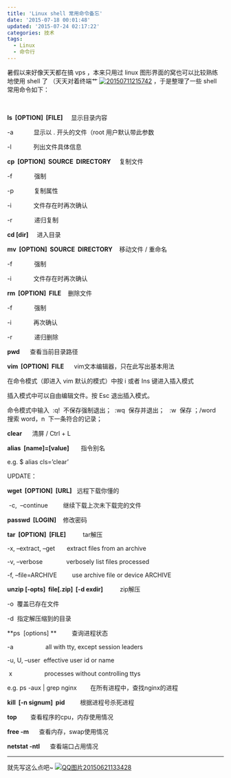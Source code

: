 ```yaml
---
title: 'Linux shell 常用命令备忘'
date: '2015-07-18 00:01:48'
updated: '2015-07-24 02:17:22'
categories: 技术
tags:
  - Linux
  - 命令行
---
```



暑假以来好像天天都在搞 vps ，本来只用过 linux 图形界面的窝也可以比较熟练地使用 shell 了 （天天对着终端艹 [![20150711215742](https://img.prin.studio/images/2015/07/2015-07-11_13-57-54.jpg)](https://img.prin.studio/images/2015/07/2015-07-11_13-57-54.jpg) ，于是整理了一些 shell 常用命令如下：

 

**ls  [OPTION]  [FILE]**     显示目录内容

-a            显示以 . 开头的文件（root 用户默认带此参数

-l             列出文件具体信息

**cp  [OPTION]  SOURCE  DIRECTORY**     复制文件

-f             强制

-p            复制属性

-i             文件存在时再次确认

-r             递归复制

**cd [dir]**     进入目录

**mv  [OPTION]  SOURCE  DIRECTORY**    移动文件 / 重命名

-f             强制

-i             文件存在时再次确认

**rm  [OPTION]  FILE**    删除文件

-f             强制

-i             再次确认

-r             递归删除

**<span class="crayon-i">pwd</span>**      查看当前目录路径

**vim  [OPTION]  FILE**      vim文本编辑器，只在此写出基本用法

在命令模式（即进入 vim 默认的模式）中按 i 或者 Ins 键进入插入模式

插入模式中可以自由编辑文件。按 Esc 退出插入模式。

命令模式中输入  <span class="lang:default decode:true  crayon-inline ">:q!</span>  不保存强制退出；  <span class="lang:default decode:true  crayon-inline">:wq</span>  保存并退出；   <span class="lang:default decode:true  crayon-inline">:w</span>  保存 ；<span class="lang:default decode:true  crayon-inline">/word</span>  搜索 word，<span class="lang:default decode:true  crayon-inline ">n</span>  下一条符合的记录；

**clear**      清屏 / Ctrl + L

**alias  [name]=[value]**       指令别名

e.g. $ alias cls=’clear’

UPDATE：

**wget  [OPTION]  [URL]**   远程下载你懂的

 -c,  –continue         继续下载上次未下载完的文件

**passwd  [LOGIN]**    修改密码

**tar  [OPTION]  [FILE]**          tar解压

-x, –extract, –get       extract files from an archive

-v, –verbose              verbosely list files processed

-f, –file=ARCHIVE         use archive file or device ARCHIVE

**unzip [-opts]  file[.zip]  [-d exdir]**          zip解压

-o  覆盖已存在文件

-d  指定解压缩到的目录

**ps  [options] **         查询进程状态

-a                   all with tty, except session leaders

-u, U, –user <uid>  effective user id or name

 x                   processes without controlling ttys

e.g. ps -aux | grep nginx        在所有进程中，查找nginx的进程

**kill  [-n signum]  pid**         根据进程号杀死进程

**top**        查看程序的cpu，内存使用情况

**free -m**      查看内存，swap使用情况

**netstat -ntl**      查看端口占用情况

- - - - - -

就先写这么点吧~ [![QQ图片20150621133428](https://img.prin.studio/images/2015/06/2015-06-21_05-34-38.jpg)](https://img.prin.studio/images/2015/06/2015-06-21_05-34-38.jpg)



